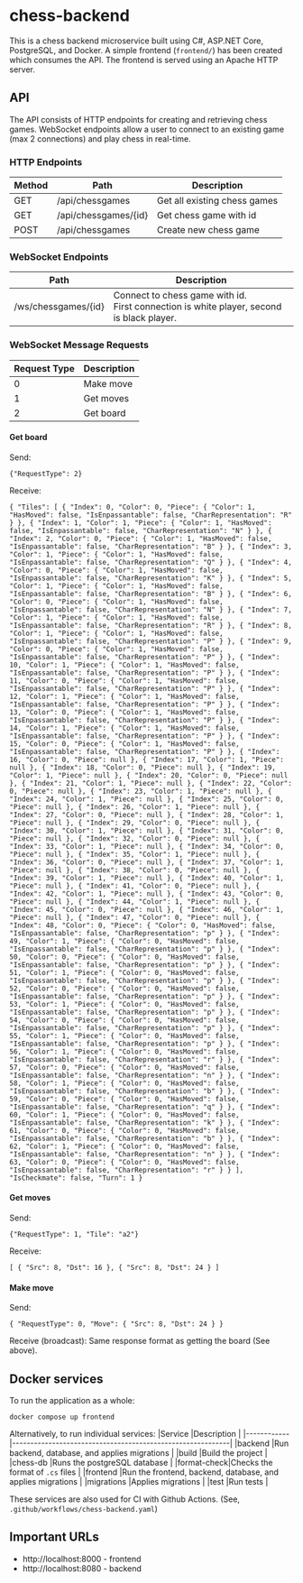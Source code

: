 # chess-backend
This is a chess backend microservice built using C#, ASP\.NET Core, PostgreSQL,
and Docker. A simple frontend (`frontend/`) has been created which consumes the
API. The frontend is served using an Apache HTTP server.

## API
The API consists of HTTP endpoints for creating and retrieving chess games.
WebSocket endpoints allow a user to connect to an existing game (max 2
connections) and play chess in real-time.

### HTTP Endpoints
|Method|Path                |Description                 |
|------|--------------------|----------------------------|
|GET   |/api/chessgames     |Get all existing chess games|
|GET   |/api/chessgames/{id}|Get chess game with id      |
|POST  |/api/chessgames     |Create new chess game       |

### WebSocket Endpoints
|Path               |Description                                                                                |
|-------------------|-------------------------------------------------------------------------------------------|
|/ws/chessgames/{id}|Connect to chess game with id.<br>First connection is white player, second is black player.|

### WebSocket Message Requests
|Request Type|Description|
|------------|-----------|
|0           |Make move  |
|1           |Get moves  |
|2           |Get board  |

#### Get board
Send:
```
{"RequestType": 2}
```

Receive:
```
{ "Tiles": [ { "Index": 0, "Color": 0, "Piece": { "Color": 1, "HasMoved": false, "IsEnpassantable": false, "CharRepresentation": "R" } }, { "Index": 1, "Color": 1, "Piece": { "Color": 1, "HasMoved": false, "IsEnpassantable": false, "CharRepresentation": "N" } }, { "Index": 2, "Color": 0, "Piece": { "Color": 1, "HasMoved": false, "IsEnpassantable": false, "CharRepresentation": "B" } }, { "Index": 3, "Color": 1, "Piece": { "Color": 1, "HasMoved": false, "IsEnpassantable": false, "CharRepresentation": "Q" } }, { "Index": 4, "Color": 0, "Piece": { "Color": 1, "HasMoved": false, "IsEnpassantable": false, "CharRepresentation": "K" } }, { "Index": 5, "Color": 1, "Piece": { "Color": 1, "HasMoved": false, "IsEnpassantable": false, "CharRepresentation": "B" } }, { "Index": 6, "Color": 0, "Piece": { "Color": 1, "HasMoved": false, "IsEnpassantable": false, "CharRepresentation": "N" } }, { "Index": 7, "Color": 1, "Piece": { "Color": 1, "HasMoved": false, "IsEnpassantable": false, "CharRepresentation": "R" } }, { "Index": 8, "Color": 1, "Piece": { "Color": 1, "HasMoved": false, "IsEnpassantable": false, "CharRepresentation": "P" } }, { "Index": 9, "Color": 0, "Piece": { "Color": 1, "HasMoved": false, "IsEnpassantable": false, "CharRepresentation": "P" } }, { "Index": 10, "Color": 1, "Piece": { "Color": 1, "HasMoved": false, "IsEnpassantable": false, "CharRepresentation": "P" } }, { "Index": 11, "Color": 0, "Piece": { "Color": 1, "HasMoved": false, "IsEnpassantable": false, "CharRepresentation": "P" } }, { "Index": 12, "Color": 1, "Piece": { "Color": 1, "HasMoved": false, "IsEnpassantable": false, "CharRepresentation": "P" } }, { "Index": 13, "Color": 0, "Piece": { "Color": 1, "HasMoved": false, "IsEnpassantable": false, "CharRepresentation": "P" } }, { "Index": 14, "Color": 1, "Piece": { "Color": 1, "HasMoved": false, "IsEnpassantable": false, "CharRepresentation": "P" } }, { "Index": 15, "Color": 0, "Piece": { "Color": 1, "HasMoved": false, "IsEnpassantable": false, "CharRepresentation": "P" } }, { "Index": 16, "Color": 0, "Piece": null }, { "Index": 17, "Color": 1, "Piece": null }, { "Index": 18, "Color": 0, "Piece": null }, { "Index": 19, "Color": 1, "Piece": null }, { "Index": 20, "Color": 0, "Piece": null }, { "Index": 21, "Color": 1, "Piece": null }, { "Index": 22, "Color": 0, "Piece": null }, { "Index": 23, "Color": 1, "Piece": null }, { "Index": 24, "Color": 1, "Piece": null }, { "Index": 25, "Color": 0, "Piece": null }, { "Index": 26, "Color": 1, "Piece": null }, { "Index": 27, "Color": 0, "Piece": null }, { "Index": 28, "Color": 1, "Piece": null }, { "Index": 29, "Color": 0, "Piece": null }, { "Index": 30, "Color": 1, "Piece": null }, { "Index": 31, "Color": 0, "Piece": null }, { "Index": 32, "Color": 0, "Piece": null }, { "Index": 33, "Color": 1, "Piece": null }, { "Index": 34, "Color": 0, "Piece": null }, { "Index": 35, "Color": 1, "Piece": null }, { "Index": 36, "Color": 0, "Piece": null }, { "Index": 37, "Color": 1, "Piece": null }, { "Index": 38, "Color": 0, "Piece": null }, { "Index": 39, "Color": 1, "Piece": null }, { "Index": 40, "Color": 1, "Piece": null }, { "Index": 41, "Color": 0, "Piece": null }, { "Index": 42, "Color": 1, "Piece": null }, { "Index": 43, "Color": 0, "Piece": null }, { "Index": 44, "Color": 1, "Piece": null }, { "Index": 45, "Color": 0, "Piece": null }, { "Index": 46, "Color": 1, "Piece": null }, { "Index": 47, "Color": 0, "Piece": null }, { "Index": 48, "Color": 0, "Piece": { "Color": 0, "HasMoved": false, "IsEnpassantable": false, "CharRepresentation": "p" } }, { "Index": 49, "Color": 1, "Piece": { "Color": 0, "HasMoved": false, "IsEnpassantable": false, "CharRepresentation": "p" } }, { "Index": 50, "Color": 0, "Piece": { "Color": 0, "HasMoved": false, "IsEnpassantable": false, "CharRepresentation": "p" } }, { "Index": 51, "Color": 1, "Piece": { "Color": 0, "HasMoved": false, "IsEnpassantable": false, "CharRepresentation": "p" } }, { "Index": 52, "Color": 0, "Piece": { "Color": 0, "HasMoved": false, "IsEnpassantable": false, "CharRepresentation": "p" } }, { "Index": 53, "Color": 1, "Piece": { "Color": 0, "HasMoved": false, "IsEnpassantable": false, "CharRepresentation": "p" } }, { "Index": 54, "Color": 0, "Piece": { "Color": 0, "HasMoved": false, "IsEnpassantable": false, "CharRepresentation": "p" } }, { "Index": 55, "Color": 1, "Piece": { "Color": 0, "HasMoved": false, "IsEnpassantable": false, "CharRepresentation": "p" } }, { "Index": 56, "Color": 1, "Piece": { "Color": 0, "HasMoved": false, "IsEnpassantable": false, "CharRepresentation": "r" } }, { "Index": 57, "Color": 0, "Piece": { "Color": 0, "HasMoved": false, "IsEnpassantable": false, "CharRepresentation": "n" } }, { "Index": 58, "Color": 1, "Piece": { "Color": 0, "HasMoved": false, "IsEnpassantable": false, "CharRepresentation": "b" } }, { "Index": 59, "Color": 0, "Piece": { "Color": 0, "HasMoved": false, "IsEnpassantable": false, "CharRepresentation": "q" } }, { "Index": 60, "Color": 1, "Piece": { "Color": 0, "HasMoved": false, "IsEnpassantable": false, "CharRepresentation": "k" } }, { "Index": 61, "Color": 0, "Piece": { "Color": 0, "HasMoved": false, "IsEnpassantable": false, "CharRepresentation": "b" } }, { "Index": 62, "Color": 1, "Piece": { "Color": 0, "HasMoved": false, "IsEnpassantable": false, "CharRepresentation": "n" } }, { "Index": 63, "Color": 0, "Piece": { "Color": 0, "HasMoved": false, "IsEnpassantable": false, "CharRepresentation": "r" } } ], "IsCheckmate": false, "Turn": 1 }
```

#### Get moves
Send:
```
{"RequestType": 1, "Tile": "a2"}
```

Receive:
```
[ { "Src": 8, "Dst": 16 }, { "Src": 8, "Dst": 24 } ]
```

#### Make move
Send:
```
{ "RequestType": 0, "Move": { "Src": 8, "Dst": 24 } }
```

Receive (broadcast): Same response format as getting the board (See above).


## Docker services
To run the application as a whole:

`docker compose up frontend`

Alternatively, to run individual services:
|Service     |Description                                                 |
|------------|------------------------------------------------------------|
|backend     |Run backend, database, and applies migrations               |
|build       |Build the project                                           |
|chess-db    |Runs the postgreSQL database                                |
|format-check|Checks the format of `.cs` files                            |
|frontend    |Run the frontend, backend, database, and applies migrations |
|migrations  |Applies migrations                                          |
|test        |Run tests                                                   |

These services are also used for CI with Github Actions. (See,
`.github/workflows/chess-backend.yaml`)

## Important URLs
* http://localhost:8000 - frontend
* http://localhost:8080 - backend
